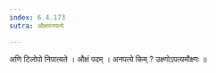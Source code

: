 ```yaml
---
index: 6.4.173
sutra: औक्षमनपत्ये

---
```

 अणि टिलोपो निपात्यते । औक्षं पदम् । अनपत्ये किम् ? उक्ष्णोऽपत्यमौक्ष्णः ॥